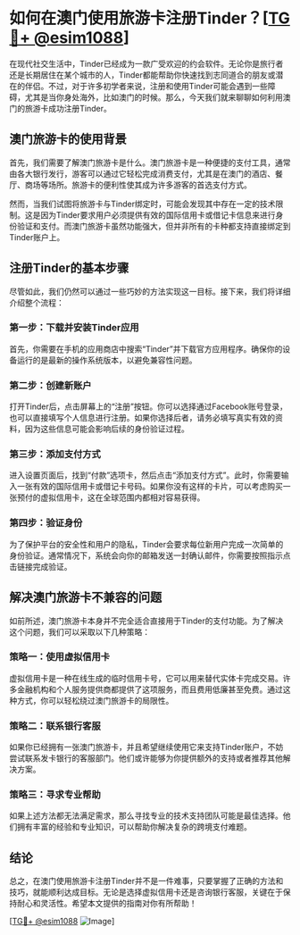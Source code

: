 # 如何在澳门使用旅游卡注册Tinder？[[TG💪+ @esim1088](https://t.me/s/esim1088)]

在现代社交生活中，Tinder已经成为一款广受欢迎的约会软件。无论你是旅行者还是长期居住在某个城市的人，Tinder都能帮助你快速找到志同道合的朋友或潜在的伴侣。不过，对于许多初学者来说，注册和使用Tinder可能会遇到一些障碍，尤其是当你身处海外，比如澳门的时候。那么，今天我们就来聊聊如何利用澳门的旅游卡成功注册Tinder。

## 澳门旅游卡的使用背景

首先，我们需要了解澳门旅游卡是什么。澳门旅游卡是一种便捷的支付工具，通常由各大银行发行，游客可以通过它轻松完成消费支付，尤其是在澳门的酒店、餐厅、商场等场所。旅游卡的便利性使其成为许多游客的首选支付方式。

然而，当我们试图将旅游卡与Tinder绑定时，可能会发现其中存在一定的技术限制。这是因为Tinder要求用户必须提供有效的国际信用卡或借记卡信息来进行身份验证和支付。而澳门旅游卡虽然功能强大，但并非所有的卡种都支持直接绑定到Tinder账户上。

## 注册Tinder的基本步骤

尽管如此，我们仍然可以通过一些巧妙的方法实现这一目标。接下来，我们将详细介绍整个流程：

### 第一步：下载并安装Tinder应用

首先，你需要在手机的应用商店中搜索“Tinder”并下载官方应用程序。确保你的设备运行的是最新的操作系统版本，以避免兼容性问题。

### 第二步：创建新账户

打开Tinder后，点击屏幕上的“注册”按钮。你可以选择通过Facebook账号登录，也可以直接填写个人信息进行注册。如果你选择后者，请务必填写真实有效的资料，因为这些信息可能会影响后续的身份验证过程。

### 第三步：添加支付方式

进入设置页面后，找到“付款”选项卡，然后点击“添加支付方式”。此时，你需要输入一张有效的国际信用卡或借记卡号码。如果你没有这样的卡片，可以考虑购买一张预付的虚拟信用卡，这在全球范围内都相对容易获得。

### 第四步：验证身份

为了保护平台的安全性和用户的隐私，Tinder会要求每位新用户完成一次简单的身份验证。通常情况下，系统会向你的邮箱发送一封确认邮件，你需要按照指示点击链接完成验证。

## 解决澳门旅游卡不兼容的问题

如前所述，澳门旅游卡本身并不完全适合直接用于Tinder的支付功能。为了解决这个问题，我们可以采取以下几种策略：

### 策略一：使用虚拟信用卡

虚拟信用卡是一种在线生成的临时信用卡号，它可以用来替代实体卡完成交易。许多金融机构和个人服务提供商都提供了这项服务，而且费用低廉甚至免费。通过这种方式，你可以轻松绕过澳门旅游卡的局限性。

### 策略二：联系银行客服

如果你已经拥有一张澳门旅游卡，并且希望继续使用它来支持Tinder账户，不妨尝试联系发卡银行的客服部门。他们或许能够为你提供额外的支持或者推荐其他解决方案。

### 策略三：寻求专业帮助

如果上述方法都无法满足需求，那么寻找专业的技术支持团队可能是最佳选择。他们拥有丰富的经验和专业知识，可以帮助你解决复杂的跨境支付难题。

## 结论

总之，在澳门使用旅游卡注册Tinder并不是一件难事，只要掌握了正确的方法和技巧，就能顺利达成目标。无论是选择虚拟信用卡还是咨询银行客服，关键在于保持耐心和灵活性。希望本文提供的指南对你有所帮助！

[[TG💪+ @esim1088](https://t.me/s/esim1088) ![Image](https://i.postimg.cc/4NQfJmqS/Snipaste-2025-05-13-00-14-12.png)]